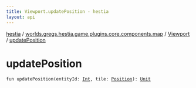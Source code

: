 ```yaml
---
title: Viewport.updatePosition - hestia
layout: api
---
```


<div class='api-docs-breadcrumbs'><a href="../../index.html">hestia</a> / <a href="../index.html">worlds.gregs.hestia.game.plugins.core.components.map</a> / <a href="index.html">Viewport</a> / <a href="./update-position.html">updatePosition</a></div>

# updatePosition

<div class="signature"><code><span class="keyword">fun </span><span class="identifier">updatePosition</span><span class="symbol">(</span><span class="parameterName" id="worlds.gregs.hestia.game.plugins.core.components.map.Viewport$updatePosition(kotlin.Int, worlds.gregs.hestia.game.plugins.core.components.map.Position)/entityId">entityId</span><span class="symbol">:</span>&nbsp;<a href="https://kotlinlang.org/api/latest/jvm/stdlib/kotlin/-int/index.html"><span class="identifier">Int</span></a><span class="symbol">, </span><span class="parameterName" id="worlds.gregs.hestia.game.plugins.core.components.map.Viewport$updatePosition(kotlin.Int, worlds.gregs.hestia.game.plugins.core.components.map.Position)/tile">tile</span><span class="symbol">:</span>&nbsp;<a href="../-position/index.html"><span class="identifier">Position</span></a><span class="symbol">)</span><span class="symbol">: </span><a href="https://kotlinlang.org/api/latest/jvm/stdlib/kotlin/-unit/index.html"><span class="identifier">Unit</span></a></code></div>

